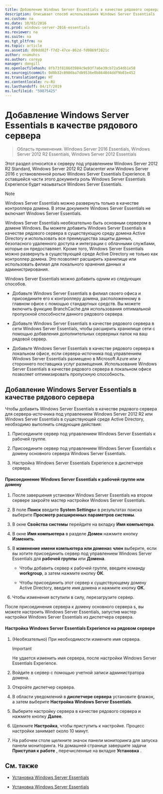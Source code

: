 ```yaml
---
title: Добавление Windows Server Essentials в качестве рядового сервера
description: Описывает способ использования Windows Server Essentials
ms.custom: na
ms.date: 10/03/2016
ms.prod: windows-server-2016-essentials
ms.reviewer: na
ms.suite: na
ms.tgt_pltfrm: na
ms.topic: article
ms.assetid: d09dd82f-f7d2-47ce-862d-fd9869f2021c
author: nnamuhcs
ms.author: coreyp
manager: dongill
ms.openlocfilehash: 8fb73f8186d3984c9e93f7a6e39cb72a54db1e58
ms.sourcegitcommit: 0d0b32c8986ba7db9536e0b8648d4ddf9b03e452
ms.translationtype: HT
ms.contentlocale: ru-RU
ms.lasthandoff: 04/17/2019
ms.locfileid: "59875425"
---
```

# <a name="add-windows-server-essentials-as-a-member-server"></a>Добавление Windows Server Essentials в качестве рядового сервера

>Область применения. Windows Server 2016 Essentials, Windows Server 2012 R2 Essentials, Windows Server 2012 Essentials

Этот раздел относится к серверу под управлением Windows Server 2012 R2 Standard, Windows Server 2012 R2 Datacenter или Windows Server 2016 с установленной ролью Windows Server Essentials Experience. В оставшейся части этого документа роль Windows Server Essentials Experience будет называться Windows Server Essentials.  
  
> [!NOTE]
>   Windows Server Essentials можно развернуть только в качестве контроллера домена. В этом документе Windows Server Essentials не включает Windows Server Essentials.  
  
 Windows Server Essentials необязательно быть основным сервером в домене Windows. Вы можете добавить Windows Server Essentials в качестве рядового сервера в существующую среду домена Active Directory и использовать все преимущества защиты данных, безопасного удаленного доступа и интеграции с облачными службами, которые он предоставляет. Кроме того, Windows Server Essentials можно развернуть в существующей среде Active Directory не только как контроллер домена. Это позволяет расширить хранилище или использовать филиал для локального хранения данных и администрирования.  
  
 Windows Server Essentials можно добавить одним из следующих способов.  
  
-   Добавьте Windows Server Essentials в филиал своего офиса и присоедините его к контроллеру домена, расположенному в главном офисе с помощью стандартных средств. Вы можете включить функцию BranchCache для использования оптимальной пропускной способности данного рядового сервера.  
  
-   Добавьте Windows Server Essentials в качестве рядового сервера в сети Windows Server Essentials, чтобы расширить хранилище сети с помощью добавления дополнительных серверных папок на ваш рядовой сервер.  
  
-   Добавьте Windows Server Essentials в качестве рядового сервера в локальном офисе, если сервера-источника под управлением Windows Server Essentials размещено в Microsoft Azure или у стороннего поставщика услуг размещения. Использование Windows Server Essentials в качестве рядового сервера в локальном офисе позволяет оптимизировать пропускную способность.  
  
## <a name="adding-windows-server-essentials-as-a-member-server"></a>Добавление Windows Server Essentials в качестве рядового сервера  
 Чтобы добавить Windows Server Essentials в качестве рядового сервера для сервера-источника под управлением Windows Server 2012 R2 или Windows Server Essentials в существующей среде Active Directory, необходимо выполнить следующие действия:  
  
1.  Присоедините сервер под управлением Windows Server Essentials к рабочей группе.  
  
2.  Присоедините сервер под управлением Windows Server Essentials к домену основного сервера Windows Server Essentials.  
  
3.  Настройка Windows Server Essentials Experience в диспетчере сервера.  
  
#### <a name="to-join-windows-server-essentials-to-a-workgroup-or-domain"></a>Присоединение Windows Server Essentials к рабочей группе или домену  
  
1.  После завершения установки Windows Server Essentials на втором сервере закройте мастер настройки Windows Server Essentials.  
  
2.  В поле **Поиск** введите **System Settings**и в результатах поиска выберите **Просмотр расширенных параметров системы**.  
  
3.  В окне **Свойства системы** перейдите на вкладку **Имя компьютера**.  
  
4.  В окне **Имя компьютера** в разделе **Домен** нажмите кнопку **Изменить**.  
  
5.  В **изменение имени компьютера или домена**в **член** выберите, если вы хотите присоединить сервер под управлением Windows Server Essentials для **рабочей группы** или **Домена**.  
  
    -   Чтобы добавить сервер к рабочей группе, введите команду **workgroup**, а затем нажмите кнопку **ОК**.  
  
    -   Чтобы присоединить этот сервер к существующему домену Active Directory, введите имя домена и нажмите кнопку **ОК**.  
  
6.  Чтобы изменения вступили в силу, перезагрузите сервер.  
  
 После присоединения сервера к домену основного сервера s, вы можете настроить Windows Server Essentials, запустив мастер настройки Windows Server Essentials из диспетчера сервера.  
  
#### <a name="to-configure-windows-server-essentials-experience-on-a-member-server"></a>Настройка Windows Server Essentials Experience на рядовом сервере  
  
1.  (Необязательно) При необходимости измените имя сервера.  
  
    > [!IMPORTANT]
    >  Не удается изменить имя сервера, после настройки Windows Server Essentials Experience.  
  
2.  Войдите в сервер с помощью учетной записи администратора домена.  
  
3.  Откройте диспетчер сервера.  
  
4.  В области уведомлений в **диспетчере сервера** установите флажок, а затем выберите **Настройка Windows Server Essentials**.  
  
5.  Выберите настройку сервера в качестве рядового сервера и нажмите кнопку **Далее**.  
  
6.  Щелкните **Настройка**, чтобы приступить к настройке. Процесс настройки занимает около 10 минут.  
  
7.  На рабочем столе щелкните значок панели мониторинга для запуска панели мониторинга. На домашней странице завершите задачи **Приступая к работе** , перечисленные на вкладке **Установка** .  
  
## <a name="see-also"></a>См. также  
  

-   [Установка Windows Server Essentials](Install-Windows-Server-Essentials.md)

-   [Установка Windows Server Essentials](../install/Install-Windows-Server-Essentials.md)

